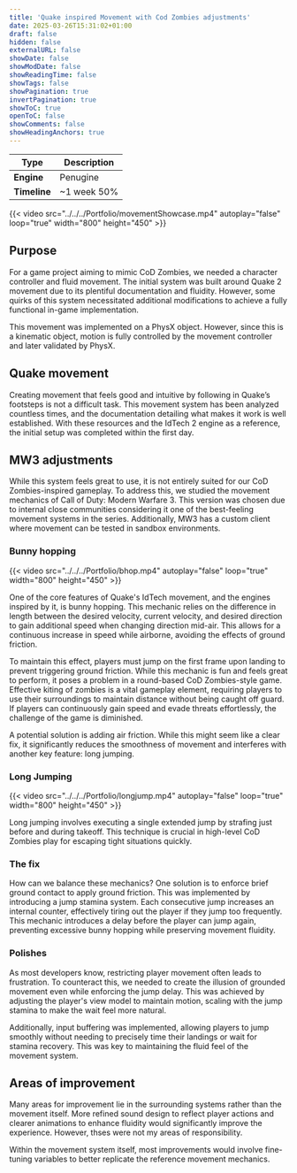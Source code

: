 ```yaml
---
title: 'Quake inspired Movement with Cod Zombies adjustments'
date: 2025-03-26T15:31:02+01:00
draft: false
hidden: false
externalURL: false
showDate: false
showModDate: false
showReadingTime: false
showTags: false
showPagination: true
invertPagination: true
showToC: true
openToC: false
showComments: false
showHeadingAnchors: true
---
```

| Type          | Description |
| -----------   | ----------- |
| **Engine**    | Penugine    |
| **Timeline**  | ~1 week 50% |

{{< video src="../../../Portfolio/movementShowcase.mp4" autoplay="false" loop="true" width="800" height="450" >}}  
<!--more-->

## Purpose
For a game project aiming to mimic CoD Zombies, we needed a character controller and fluid movement. The initial system was built around Quake 2 movement due to its plentiful documentation and fluidity. However, some quirks of this system necessitated additional modifications to achieve a fully functional in-game implementation.

This movement was implemented on a PhysX object. However, since this is a kinematic object, motion is fully controlled by the movement controller and later validated by PhysX.
## Quake movement
Creating movement that feels good and intuitive by following in Quake’s footsteps is not a difficult task. This movement system has been analyzed countless times, and the documentation detailing what makes it work is well established. With these resources and the IdTech 2 engine as a reference, the initial setup was completed within the first day.

## MW3 adjustments
While this system feels great to use, it is not entirely suited for our CoD Zombies-inspired gameplay. To address this, we studied the movement mechanics of Call of Duty: Modern Warfare 3. This version was chosen due to internal close communities considering it one of the best-feeling movement systems in the series. Additionally, MW3 has a custom client where movement can be tested in sandbox environments.

### Bunny hopping

{{< video src="../../../Portfolio/bhop.mp4" autoplay="false" loop="true" width="800" height="450" >}}  

One of the core features of Quake's IdTech movement, and the engines inspired by it, is bunny hopping. This mechanic relies on the difference in length between the desired velocity, current velocity, and desired direction to gain additional speed when changing direction mid-air. This allows for a continuous increase in speed while airborne, avoiding the effects of ground friction.

To maintain this effect, players must jump on the first frame upon landing to prevent triggering ground friction. While this mechanic is fun and feels great to perform, it poses a problem in a round-based CoD Zombies-style game. Effective kiting of zombies is a vital gameplay element, requiring players to use their surroundings to maintain distance without being caught off guard. If players can continuously gain speed and evade threats effortlessly, the challenge of the game is diminished.

A potential solution is adding air friction. While this might seem like a clear fix, it significantly reduces the smoothness of movement and interferes with another key feature: long jumping.

### Long Jumping

{{< video src="../../../Portfolio/longjump.mp4" autoplay="false" loop="true" width="800" height="450" >}}  

Long jumping involves executing a single extended jump by strafing just before and during takeoff. This technique is crucial in high-level CoD Zombies play for escaping tight situations quickly.

### The fix
How can we balance these mechanics? One solution is to enforce brief ground contact to apply ground friction. This was implemented by introducing a jump stamina system. Each consecutive jump increases an internal counter, effectively tiring out the player if they jump too frequently. This mechanic introduces a delay before the player can jump again, preventing excessive bunny hopping while preserving movement fluidity.

### Polishes
As most developers know, restricting player movement often leads to frustration. To counteract this, we needed to create the illusion of grounded movement even while enforcing the jump delay. This was achieved by adjusting the player's view model to maintain motion, scaling with the jump stamina to make the wait feel more natural.

Additionally, input buffering was implemented, allowing players to jump smoothly without needing to precisely time their landings or wait for stamina recovery. This was key to maintaining the fluid feel of the movement system.

## Areas of improvement
Many areas for improvement lie in the surrounding systems rather than the movement itself. More refined sound design to reflect player actions and clearer animations to enhance fluidity would significantly improve the experience. However, thses were not my areas of responsibility.

Within the movement system itself, most improvements would involve fine-tuning variables to better replicate the reference movement mechanics.